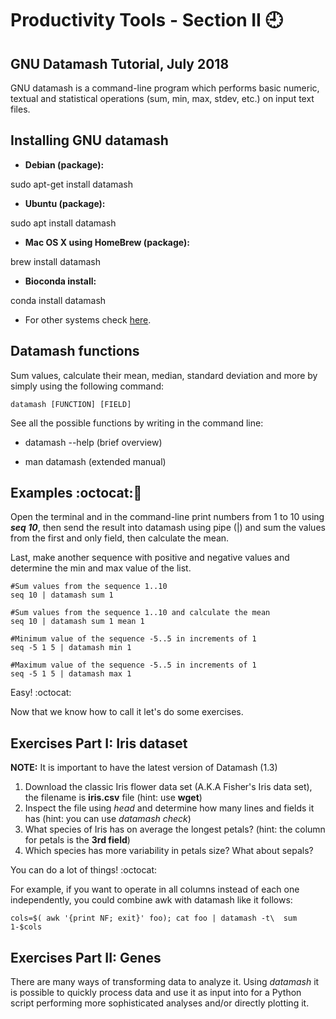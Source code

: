 # Productivity Tools - Section II :clock9:
## GNU Datamash Tutorial, July 2018

GNU datamash is a command-line program which performs basic numeric, textual and statistical operations (sum, min, max, stdev, etc.) on input text files.


## Installing GNU datamash

- **Debian (package):**

sudo apt-get install datamash

- **Ubuntu (package):**

sudo apt install datamash

- **Mac OS X using HomeBrew (package):**

brew install datamash

- **Bioconda install:**

conda install datamash


- For other systems check [here](https://www.gnu.org/software/datamash/download/).

## Datamash functions

Sum values, calculate their mean, median, standard deviation and more by simply using the following command:

```
datamash [FUNCTION] [FIELD]
```

See all the possible functions by writing in the command line:

- datamash --help (brief overview)

- man datamash (extended manual)


## Examples  :octocat::speech_balloon:


Open the terminal and in the command-line print numbers from 1 to 10 using **_seq 10_**, then send the result into datamash using pipe (|) and sum the values from the first and only field, then calculate the mean. 

Last, make another sequence with positive and negative values and determine the min and max value of the list.

 
```
#Sum values from the sequence 1..10 
seq 10 | datamash sum 1  

#Sum values from the sequence 1..10 and calculate the mean 
seq 10 | datamash sum 1 mean 1 

#Minimum value of the sequence -5..5 in increments of 1  
seq -5 1 5 | datamash min 1

#Maximum value of the sequence -5..5 in increments of 1
seq -5 1 5 | datamash max 1

```
Easy! :octocat:

Now that we know how to call it let's do some exercises.

## Exercises Part I: Iris dataset

**NOTE:** It is important to have the latest version of Datamash (1.3)

1) Download the classic Iris flower data set (A.K.A Fisher's Iris data set), the filename is **iris.csv** file (hint: use **wget**)
2) Inspect the file using *head* and determine how many lines and fields it has (hint: you can use *datamash check*) 
3) What species of Iris has on average the longest petals? (hint: the column for petals is the **3rd field**)
4) Which species has more variability in petals size? What about sepals?

You can do a lot of things! :octocat:

For example, if you want to operate in all columns instead of each one independently, you could combine awk with datamash like it follows:


```
cols=$( awk '{print NF; exit}' foo); cat foo | datamash -t\  sum 1-$cols

```

## Exercises Part II: Genes

There are many ways of transforming data to analyze it. Using *datamash* it is possible to quickly process data and use it as input into for a Python script performing more sophisticated analyses and/or directly plotting it.








